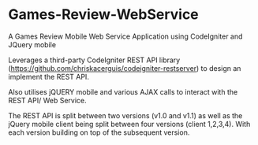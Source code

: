 # Games-Review-WebService
A Games Review Mobile Web Service Application using CodeIgniter and JQuery mobile

Leverages a third-party CodeIgniter REST API library (https://github.com/chriskacerguis/codeigniter-restserver) to design an implement the REST API.

Also utilises jQUERY mobile and various AJAX calls to interact with the REST API/ Web Service.

The REST API is split between two versions (v1.0 and v1.1) as well as the jQuery mobile client being split between four versions (client 1,2,3,4). With each version building on top of the subsequent version.    
